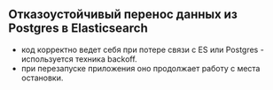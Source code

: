 ## Отказоустойчивый перенос данных из Postgres в Elasticsearch
- код корректно ведет себя при потере связи с ES или Postgres - используется техника backoff.
- при перезапуске приложения оно продолжает работу с места остановки.
